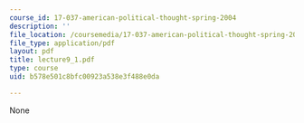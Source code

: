 ```yaml
---
course_id: 17-037-american-political-thought-spring-2004
description: ''
file_location: /coursemedia/17-037-american-political-thought-spring-2004/b578e501c8bfc00923a538e3f488e0da_lecture9_1.pdf
file_type: application/pdf
layout: pdf
title: lecture9_1.pdf
type: course
uid: b578e501c8bfc00923a538e3f488e0da

---
```

None